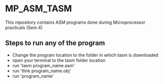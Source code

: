 # MP_ASM_TASM

This repository contains ASM programs done during Microprocessor practicals (Sem 4)

## Steps to run any of the program
* Change the program location to the folder in which tasm is downloaded
* open your terminal to the tasm folder location
* run 'tasm program_name.asm'
* run 'tlink program_name.obj'
* run 'program_name'